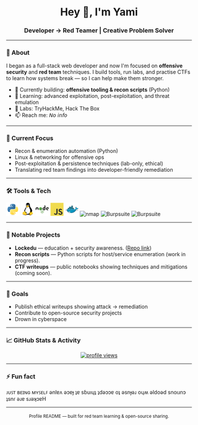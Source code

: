 <h1 align="center">Hey 👋, I'm Yami</h1>
<h3 align="center">Developer →  Red Teamer | Creative Problem Solver</h3>

---

### 🧠 About
I began as a full-stack web developer and now I'm focused on **offensive security** and **red team** techniques. I build tools, run labs, and practise CTFs to learn how systems break — so I can help make them stronger.

- 🔭 Currently building: **offensive tooling & recon scripts** (Python)
- 🌱 Learning: advanced exploitation, post-exploitation, and threat emulation
- 🧩 Labs: TryHackMe, Hack The Box
- 📫 Reach me: 𝘕𝘰 𝘪𝘯𝘧𝘰

---

### 🚀 Current Focus
- Recon & enumeration automation (Python)
- Linux & networking for offensive ops
- Post-exploitation & persistence techniques (lab-only, ethical)
- Translating red team findings into developer-friendly remediation

---

### 🛠️ Tools & Tech
<p align="left">
  <img src="https://raw.githubusercontent.com/devicons/devicon/master/icons/python/python-original.svg" alt="python" width="36" height="36"/>
  <img src="https://raw.githubusercontent.com/devicons/devicon/master/icons/linux/linux-original.svg" alt="linux" width="36" height="36"/>
  <img src="https://raw.githubusercontent.com/devicons/devicon/master/icons/nodejs/nodejs-original-wordmark.svg" alt="nodejs" width="36" height="36"/>
  <img src="https://raw.githubusercontent.com/devicons/devicon/master/icons/javascript/javascript-original.svg" alt="javascript" width="36" height="36"/>
  <img src="https://raw.githubusercontent.com/devicons/devicon/master/icons/docker/docker-original.svg" alt="docker" width="36" height="36"/>
  <img src="https://cdn.brandfetch.io/idCqcY6yWr/w/400/h/400/theme/dark/icon.png?c=1bxid64Mup7aczewSAYMX&t=1756548499635)" alt="nmap" width="36" height="36"/>
  <img src="https://www.kali.org/tools/burpsuite/images/burpsuite-logo.svg" alt="Burpsuite" width="36" height="36"/>
     <img src="https://cdn.brandfetch.io/idREYlLkpD/w/400/h/400/theme/dark/icon.png?c=1dxbfHSJFAPEGdCLU4o5B" alt="Burpsuite" width="36" height="36"/>
 
</p>

---

### 📂 Notable Projects
- **Lockedu** — education + security awareness. ([Repo link](https://github.com/MiguelGC97/projectLockEdu))
- **Recon scripts** — Python scripts for host/service enumeration (work in progress).
- **CTF writeups** — public notebooks showing techniques and mitigations (coming soon).

---

### 🎯 Goals
- Publish ethical writeups showing attack → remediation
- Contribute to open-source security projects
- Drown in cyberspace

---

### 📈 GitHub Stats & Activity
<!-- GitHub readme stats (optional) -->
<p align="center">
  <a href="https://github.com/YourUsername"><img alt="profile views" src="https://komarev.com/ghpvc/?username=YourUsername&color=ff69b4"/></a>
</p>

---

### ⚡ Fun fact

ᴊᴜꜱᴛ ʙᴇɪɴɢ ᴍʏꜱᴇʟꜰ
ǝnlɐʌ ǝɔɐɟ ʇɐ sɓuıɥʇ ʇdǝɔɔɐ oʇ ǝsnɟǝɹ oɥʍ ǝldoǝd snoıɹnɔ ʇsnɾ ǝɹɐ sɹǝʞɔɐH

---

<p align="center">
  <small>Profile README — built for red team learning & open-source sharing.</small>
</p>
